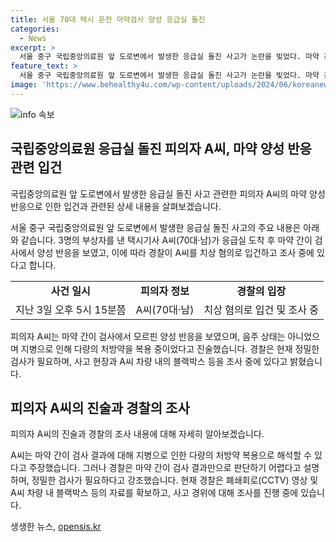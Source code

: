 ```yaml
---
title: 서울 70대 택시 운전 마약검사 양성 응급실 돌진
categories:
  - News
excerpt: >
  서울 중구 국립중앙의료원 앞 도로변에서 발생한 응급실 돌진 사고가 논란을 빚었다. 마약 간이 검사에서 양성 반응을 보인 택시 기사 A씨는 약물 섭취 때문이라 주장했지만, 경찰은 정밀 조사가 필요하다고 밝혔다. 사고 경위를 확인하기 위해 CCTV와 블랙박스 자료를 분석 중이며, 부상자들의 안전은 확인됐다고 전해졌다. A씨의 입건과 함께 사고의 경위와 진상규명이 계속되고 있다.
feature_text: >
  서울 중구 국립중앙의료원 앞 도로변에서 발생한 응급실 돌진 사고가 논란을 빚었다. 마약 간이 검사에서 양성 반응을 보인 택시 기사 A씨는 약물 섭취 때문이라 주장했지만, 경찰은 정밀 조사가 필요하다고 밝혔다. 사고 경위를 확인하기 위해 CCTV와 블랙박스 자료를 분석 중이며, 부상자들의 안전은 확인됐다고 전해졌다. A씨의 입건과 함께 사고의 경위와 진상규명이 계속되고 있다.
image: 'https://www.behealthy4u.com/wp-content/uploads/2024/06/koreanews.jpg'
---
```


<p><img src="https://www.behealthy4u.com/wp-content/uploads/2024/06/koreanews.jpg" alt="info 속보" /></p>

<h2 data-ke-size="size26">국립중앙의료원 응급실 돌진 피의자 A씨, 마약 양성 반응 관련 입건</h2>

<p>국립중앙의료원 앞 도로변에서 발생한 응급실 돌진 사고 관련한 피의자 A씨의 마약 양성 반응으로 인한 입건과 관련된 상세 내용을 살펴보겠습니다.</p>

<p data-ke-size="size16">서울 중구 국립중앙의료원 앞 도로변에서 발생한 응급실 돌진 사고의 주요 내용은 아래와 같습니다. 3명의 부상자를 낸 택시기사 A씨(70대·남)가 응급실 도착 후 마약 간이 검사에서 양성 반응을 보였고, 이에 따라 경찰이 A씨를 치상 혐의로 입건하고 조사 중에 있다고 합니다.</p>

<table>
    <tr>
        <td style="text-align: center; height: 17px;"><b>사건 일시</b></td>
        <td style="text-align: center; height: 17px;"><b>피의자 정보</b></td>
        <td style="text-align: center; height: 17px;"><b>경찰의 입장</b></td>
    </tr>
    <tr>
        <td style="text-align: center;">지난 3일 오후 5시 15분쯤</td>
        <td style="text-align: center;">A씨(70대·남)</td>
        <td style="text-align: center;">치상 혐의로 입건 및 조사 중</td>
    </tr>
</table>

<p data-ke-size="size16">피의자 A씨는 마약 간이 검사에서 모르핀 양성 반응을 보였으며, 음주 상태는 아니었으며 지병으로 인해 다량의 처방약을 복용 중이었다고 진술했습니다. 경찰은 현재 정밀한 검사가 필요하며, 사고 현장과 A씨 차량 내의 블랙박스 등을 조사 중에 있다고 밝혔습니다.</p>

<h2 data-ke-size="size26">피의자 A씨의 진술과 경찰의 조사</h2>

<p>피의자 A씨의 진술과 경찰의 조사 내용에 대해 자세히 알아보겠습니다.</p>

<p data-ke-size="size16">A씨는 마약 간이 검사 결과에 대해 지병으로 인한 다량의 처방약 복용으로 해석할 수 있다고 주장했습니다. 그러나 경찰은 마약 간이 검사 결과만으로 판단하기 어렵다고 설명하며, 정밀한 검사가 필요하다고 강조했습니다. 현재 경찰은 폐쇄회로(CCTV) 영상 및 A씨 차량 내 블랙박스 등의 자료를 확보하고, 사고 경위에 대해 조사를 진행 중에 있습니다.</p>
생생한 뉴스, <a href="https://opensis.kr" rel="dofollow">opensis.kr</a>


